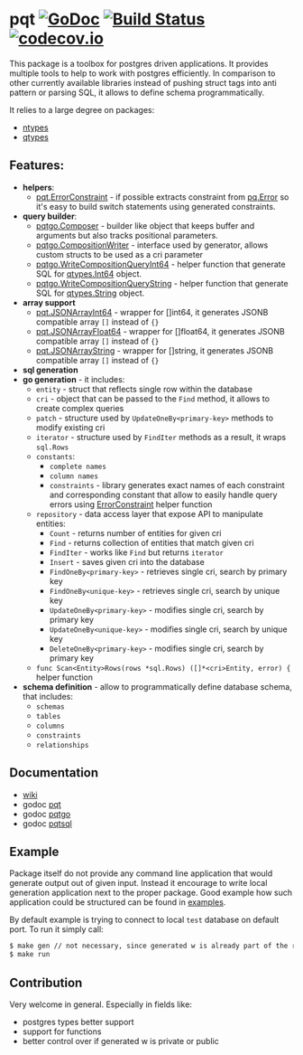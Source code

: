 # pqt [![GoDoc](https://godoc.org/github.com/piotrkowalczuk/pqt?status.svg)](http://godoc.org/github.com/piotrkowalczuk/pqt)&nbsp;[![Build Status](https://travis-ci.org/piotrkowalczuk/pqt.svg)](https://travis-ci.org/piotrkowalczuk/pqt)&nbsp;[![codecov.io](https://codecov.io/github/piotrkowalczuk/pqt/coverage.svg?branch=master)](https://codecov.io/github/piotrkowalczuk/pqt?branch=master)
This package is a toolbox for postgres driven applications.
It provides multiple tools to help to work with postgres efficiently.
In comparison to other currently available libraries instead of pushing struct tags into anti pattern or parsing SQL, it allows to define schema programmatically.

It relies to a large degree on packages:

* [ntypes](http://github.com/piotrkowalczuk/ntypes)
* [qtypes](http://github.com/piotrkowalczuk/qtypes)

## Features:

- __helpers__:
	- [pqt.ErrorConstraint](https://godoc.org/github.com/piotrkowalczuk/pqt#ErrorConstraint) - if possible extracts constraint from [pq.Error](https://godoc.org/github.com/lib/pq#Error) so it's easy to build switch statements using generated constraints.
- __query builder__:
	- [pqtgo.Composer](https://godoc.org/github.com/piotrkowalczuk/pqt/pqtgo#Composer) - builder like object that keeps buffer and arguments but also tracks positional parameters.
	- [pqtgo.CompositionWriter](https://godoc.org/github.com/piotrkowalczuk/pqt/pqtgo#CompositionWriter) - interface used by generator, allows custom structs to be used as a cri parameter
	- [pqtgo.WriteCompositionQueryInt64](https://godoc.org/github.com/piotrkowalczuk/pqt/pqtgo#WriteCompositionQueryInt64) - helper function that generate SQL for [qtypes.Int64](https://godoc.org/github.com/piotrkowalczuk/qtypes#Int64) object.
	- [pqtgo.WriteCompositionQueryString](https://godoc.org/github.com/piotrkowalczuk/pqt/pqtgo#WriteCompositionQueryString) - helper function that generate SQL for [qtypes.String](https://godoc.org/github.com/piotrkowalczuk/qtypes#String) object.
- __array support__
	- [pqt.JSONArrayInt64](https://godoc.org/github.com/piotrkowalczuk/pqt#JSONArrayInt64) - wrapper for []int64, it generates JSONB compatible array `[]` instead of `{}`
	- [pqt.JSONArrayFloat64](https://godoc.org/github.com/piotrkowalczuk/pqt#JSONArrayFloat64) - wrapper for []float64, it generates JSONB compatible array `[]` instead of `{}`
	- [pqt.JSONArrayString](https://godoc.org/github.com/piotrkowalczuk/pqt#JSONArrayString) - wrapper for []string, it generates JSONB compatible array `[]` instead of `{}`
- __sql generation__
- __go generation__ - it includes:
	- `entity` - struct that reflects single row within the database
	- `cri` - object that can be passed to the `Find` method, it allows to create complex queries
	- `patch` - structure used by `UpdateOneBy<primary-key>` methods to modify existing cri
	- `iterator` - structure used by `FindIter` methods as a result, it wraps `sql.Rows`
	- `constants`:
		- `complete names`
		- `column names`
		- `constraints` - library generates exact names of each constraint and corresponding constant that allow to easily handle query errors using [ErrorConstraint](https://godoc.org/github.com/piotrkowalczuk/pqt#ErrorConstraint) helper function
	- `repository` - data access layer that expose API to manipulate entities:
		- `Count` - returns number of entities for given cri
		- `Find` - returns collection of entities that match given cri
		- `FindIter` - works like `Find` but returns `iterator`
		- `Insert` - saves given cri into the database
		- `FindOneBy<primary-key>` - retrieves single cri, search by primary key
		- `FindOneBy<unique-key>` - retrieves single cri, search by unique key
		- `UpdateOneBy<primary-key>` - modifies single cri, search by primary key
		- `UpdateOneBy<unique-key>` - modifies single cri, search by unique key
		- `DeleteOneBy<primary-key>` - modifies single cri, search by primary key
	- `func Scan<Entity>Rows(rows *sql.Rows) ([]*<cri>Entity, error) {` helper function
- __schema definition__ - allow to programmatically define database schema, that includes:
	- `schemas`
	- `tables`
	- `columns`
	- `constraints`
	- `relationships`

## Documentation

* [wiki](https://github.com/piotrkowalczuk/pqt/wiki)
* godoc [pqt](http://godoc.org/github.com/piotrkowalczuk/pqt)
* godoc [pqtgo](http://godoc.org/github.com/piotrkowalczuk/pqt/pqtgo)
* godoc [pqtsql](http://godoc.org/github.com/piotrkowalczuk/pqt/pqtsql)

## Example

Package itself do not provide any command line application that would generate output out of given input.
Instead it encourage to write local generation application next to the proper package.
Good example how such application could be structured can be found in [examples](https://github.com/piotrkowalczuk/pqt/tree/master/example).

By default example is trying to connect to local `test` database on default port.
To run it simply call:

```bash
$ make gen // not necessary, since generated w is already part of the repo
$ make run
```

## Contribution

Very welcome in general. Especially in fields like:

* postgres types better support
* support for functions
* better control over if generated w is private or public

